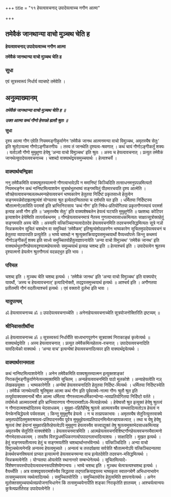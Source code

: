 +++
title = "११ हेयत्वावचनाद् उपादेयत्वाच्च नगौण आत्मा"

+++


## तमेवैकं जानथान्या वाचो मुञ्चथ चेति ह

**हेयत्वावचनाद् उपादेयत्वाच्च नगौण आत्मा**

**तमेवैकं जानथान्या वाचो मुञ्चथ चेति ह**

### **सुधा**

एवं सूत्रस्वरूपं निर्धार्य व्याचष्टे तमेवेति ।

## **अनुव्याख्यानम्**

***तमेवैकं जानथान्या वाचो मुञ्चथ चेति ह ॥***

***उक्त आत्मा कथं गौणो हेयपक्षे ह्यसौ श्रुतः ॥***

**सुधा**

दृश्य आत्मा गौण एवेति नियममङ्गीकुर्वाणेन ‘तमेवैकं जानथ आत्मनमन्या वाचो विमुञ्चथ, अमृतस्यैष सेतुः’ इति श्रुतोऽप्यत्मा गौणोऽङ्गीकरणीयः । तस्य तं जानथेति दृश्यत्व-श्रवणात् । कथं चायं गौणोऽङ्गीकर्तुं शक्यः । यतोऽसौ गौणो मुमुक्षुणा हेयेषु ‘अन्या वाचो विमुञ्चथ’ इति श्रुतः । अस्य च हेयत्वावचनात् । प्रत्युत तमेवैकं जानथेत्युपादेयत्ववचनाच्च । चशब्दो वाक्यार्थद्वयसमुच्चयार्थः । हेत्याश्चर्ये ।

### **वाक्यार्थचन्द्रिका**

ननु तमेवैकमिति वाक्यश्रुतस्यात्मनो गौणत्वाभावेऽपि न ममानिष्टं किञ्चिदिति तत्साधनमनुपपन्नमित्यतो नियमभङ्गेन कथं नानिष्टमित्याशयेन सूत्रार्थभूतभाष्यं सङ्गमयितुं पीठमारचयति दृश्य आत्मेति । सौत्रहेयत्वावचनबललब्धमन्यहेयत्ववचनं भाष्यकारेण हेतुतया निर्दिष्टं प्रकृतसाध्ये हेतुत्वेन सङ्गमयन्नेवोदाहृतश्रुत्यंशं योग्यतया श्रुत इत्येतदन्विततया च दर्शयति यत इति । धर्मितया निर्दिष्टस्य श्रौतात्मनोऽसाविति परामर्श इति भ्रान्तिनिरासाय ‘कथं गौण’ इति निषेध-प्रतियोगितया प्रकृतगौणस्यायं परामर्श इत्याह असौ गौण इति ॥ ‘अमृतस्यैष सेतुः’ इति वाक्यशेषबलेन हेयत्वं घटयति मुमुक्षुणेति ॥ पक्षशब्दः कोटिपर इत्याशयेन हेयेष्विति तात्पर्यकथनम् ॥ गौणहेयत्ववचनमात्रं नैतस्य गुणत्वाभावसाधकमित्यतः साक्षात्सूत्रोक्तहेतुं सङ्गमयति अस्य चेति । अस्यापि यत्किञ्चिदन्यत्वादेतदेव हेयत्ववचनमिति तदवचनमसिद्धमित्यतः सूत्रे नञो भिन्नक्रमत्वेन सूचितं चशब्देन वा समुच्चितं ‘तमेवैकम्’ इतिश्रुत्यंशोदाहरणेन भाष्यकारेण सूचितमुपादेयत्ववचनं च हेतुतया व्यापारयति प्रत्युतेति ॥ भाष्ये चशब्दो न श्रुत्युक्तक्रियाद्वयसमुच्चयार्थो वैय्यर्थ्यापत्तेः किन्तु कथमयं गौणोऽङ्गीकर्तुं शक्य इति साध्ये समुच्चितयोर्हेतुत्वज्ञापनायेति ‘अन्या वाचो विमुञ्चथ’ ‘तमेवैकं जानथ’ इति वाक्यार्थभूतगौणहेयत्वदृश्यात्महेयत्वयोः समुच्चयार्थ इत्याह चशब्द इति ॥ हेत्याश्चर्य इति । उपादेयत्वेन श्रुतस्य दृश्यात्मनो हेयत्वेन श्रुतगौणत्वं वदन्नद्भुत इति भावः ।

### **परिमल**

चशब्द इति । मुञ्चथ चेति चशब्द इत्यर्थः । ‘तमेवैकं जानथ’ इति ‘अन्या वाचो विमुञ्चथ’ इति वाक्ययोर् यावर्थौ, ‘अस्य च हेयत्वावचनात्’ इत्यादिनोक्तौ, तद्द्वयसमुच्चयार्थ इत्यर्थः ॥ आश्चर्य इति । अगौणतया प्रतीतमपि गौणं वदतीत्याश्चर्य इत्यर्थः । एवं वक्तारो दुर्लभा इति भावः ।

### **यादुपत्यम्**

ॐ हेयत्वावचनाच्च ॐ ॥ उपादेयत्ववचनाच्चेति । अनेनाहेयत्ववचनाच्चेति सूत्रयोजनोक्तिरिति द्रष्टव्यम् ॥

### **श्रीनिवासतीर्थीया**

ॐ हेयत्वावचनाच्च ॐ ॥ सूत्रस्वरूपं निर्धार्येति साध्यभागपूरणेन सूत्रवाक्यं निराकाङ्क्षं कृत्वेत्यर्थः ॥ वाक्यार्थद्वयेति । अस्य हेयत्वावचनात् । प्रत्युत तमेवैकमित्यहेतत्व-वचनात् । उपादेयत्ववचनादिति यावदित्येको वाक्यार्थः । ‘अन्या वाच’ इत्यन्येषां हेयत्ववचनादित्यपर इति वाक्यार्थद्वयेत्यर्थः ।

### **वाक्यार्थरत्नमाला**

कथं नानिष्टमित्याशयेनेति । अनेन तमेवैकमिति वाक्यश्रुतस्यात्मन इत्युक्तशङ्कां निराकर्तुमङ्गीकुर्वाणेनेत्यन्तमुक्तमिति सूचितम् । अन्यहेयत्ववचनमिति पाठो मूलकोशे । अन्याहेयत्वेति नञ् लेखकप्रयुक्तः । भाष्यकारेणेति । अन्येषां हेयत्ववचनादिति हेतुतया निर्दिष्ट-मित्यर्थः । धर्मितया निर्दिष्टस्येति । तमेवैकं जानथेत्यादि श्रुतिषूक्त आत्मा कथं गौण इति पूर्ववाक्ये-नात्मा गौणः श्रुतौ श्रुत इति तत्पूर्ववाक्यसमानार्थे श्रौत आत्मा धर्मितया गौणस्त्वात्मधर्मिकान्योन्या-भावप्रतियोगितया निर्दिष्टो वर्तते । तयोर्मध्ये आत्मपरामर्श इति भ्रान्तिवारणाय गौणपरामर्शोऽय-मित्याहेत्यर्थः । हेयेष्वसौ श्रुत इत्युक्तं हेयेषु श्रुतत्वं न गौणादात्मशब्दोदितस्य भेदसाधकम् । मुमुक्षा-रहितैर्हेयेषु श्रुतत्वे आत्मत्वस्यैव सम्भवादित्यतोऽत्र हेयत्वं न येनकेनचिद्धेयत्वे पर्यवसन्नम् । किन्तु मुमुक्षुणैव हेयत्वे । न च तत्प्रापकाभावः । अमृतस्यैष सेतुरित्युत्तरवाक्ये अमृतपदोदितमुक्ताश्रयत्व-प्रतिपादनस्यैव पूर्वत्र मुमुक्षुहेयत्वप्रतिपादनमित्येतज्ज्ञापकत्वात् । तथा च येषु हेयेषु श्रुतत्वं तेषां हेयानां मुमुक्षारहितैरहेयत्वेऽपि मुमुक्षुणा हेयत्वस्यैव सत्त्वाद्युक्तं तेषु श्रुतत्वमुक्तभेदसाधकमित्याह अमृतस्यैष सेतुरिति वाक्यशेषेति । हेयत्ववचनमात्रमिति । आत्महेयत्ववचनविशिष्टगौणहेयत्ववचनस्यैवात्मनो गौणभेदसाधकत्वम् । तावतैव विरुद्धधर्माधिकरणत्वोपपादनलाभादित्याशयः । साक्षादिति । मुखत इत्यर्थः । हेतुं सङ्गमयतीत्यस्य हेतुं च सङ्गमयतीति चशब्दार्थान्तर्भावेनार्थः । यत्किञ्चिदिति । अन्या वाचो विमुञ्चथेत्यनेनहि अन्यस्य हेयत्वमुच्यते । अन्यत्वं च तत्तदपेक्षया सर्वत्रेति श्रौतात्मनोऽपि यत्किञ्चिदन्यतया हेत्वर्थवचनविषयत्वं प्राप्यत इत्यात्मनो हेयत्ववचनमन्या वाच इत्येतदेवेति तदवचन-मसिद्धमित्यर्थः । भिन्नक्रमत्वेनेति । योग्यतया ओयत्वेति स्थानान्तरे सम्बन्धेनेत्यर्थः । सूचितमित्यादे-र्विशेषणत्रयस्योपादेयत्ववचनरूपविशेष्येणान्वयः । भाष्ये चशब्द इति । मुञ्चथ चेत्यत्रत्यश्चशब्द इत्यर्थः । वैयर्थ्येति । अत्र वाक्यद्वयपरामर्शस्यैव सिद्धतया तद्गतक्रियाद्वयस्य भाष्यकृता स्वातन्त्र्येणै अभिधानाभावेन तत्समुच्चयस्य व्यर्थत्वादित्यर्थः । समुच्चितयोरिति । समुच्चितयोरेव हेतुत्वमिति ज्ञापनायेत्यर्थः । अनेन मूलोक्तसमुच्चयार्थत्वप्रयोजनाभिधानेन किं तत्समुच्चयेनापीति शङ्का निराकृतेति ज्ञातव्यम् । आश्चर्यत्वान्वयः कुत्रेत्यप्रतीतेराह उपादेयत्वेनेति ।

